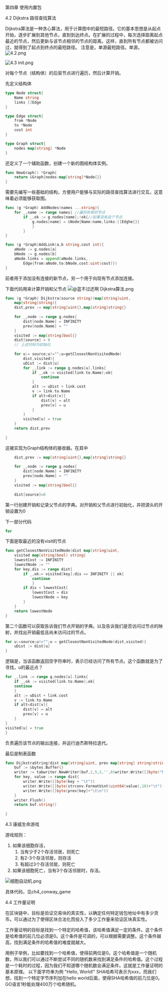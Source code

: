 第四章 使用内置包

4.2 Dijkstra 路径查找算法

Dijkstra算法是一种贪心算法，用于计算图中的最短路径。它的基本思想是从起点开始，逐步扩展到其他节点，直到到达终点。在扩展的过程中，每次选择距离起点最近的节点，然后更新与该节点相邻的节点的距离。这样，直到所有节点都被访问过，就得到了起点到终点的最短路径。
注意是，单源最短路径。单源。
![4.2.png](../img/4.2.png)

![4.3 init.png](../img/4.3%20init.png)

对每个节点（结构体）的后驱节点进行遍历，然后计算开销。

先定义结构体

```go
type Node struct{
    Name string
    links []Edge
}

type Edge struct{
    from *Node
    to *Node
    cost int
}

type Graph struct{
    nodes map[string] *Node
}

```

还定义了一个辅助函数，创建一个新的图结构体实例。

```go
func NewGraph() *Graph{
    return &Graph{nodes:map[string]*Node{}}
}
```

需要先编写一些基础的结构，方便用户能够与实际的路径查找算法进行交互。这意味着必须能够获取图。

```go
func (g *Graph) AddNodes(names ...string){
    for _,name := range names{ //遍历所有的节点
        if _,ok := g.nodes[name];!ok{//如果没有这个节点
            g.nodes[name] = &Node{Name:name,links:[]Edghe{}}
            }
        }
}
```

```go
func (g *Graph)AddLink(a,b string,cost int){
	aNode := g.nodes[a]
	bNode := g.nodes[b]
	aNode.links = append(aNode.links,
		Edge{from:aNode,to:bNode,cost:uint(cost)})
}
```

前者用于添加没有连接的新节点，另一个用于向现有节点添加连接。

下面代码用来计算开销和父节点
![@蓝不过还啊 Dijkstra算法.png](../img/%40%E8%93%9D%E4%B8%8D%E8%BF%87%E8%BF%98%E5%95%8A%20Dijkstra%E7%AE%97%E6%B3%95.png)
```go
func (g *Graph) Dijkstra(source string)(map[string]uint,
	map[string]string){
	dist,prev := map[string]uint{},map[string]string{}
	
	for _,node := range g.nodes{
		dist[node.Name] = INFINITY
		prev[node.Name] = ""
    }
	visited := map[string]bool{}
	dist[source] = 0
	// 上述代码为初始化
	
	for u:= source;u!="";u=getClosestNonVisitedNode(
		dist,visited){
		uDist := dist[u]
		for _,link := range g.nodes[u].links{
			if _,ok := visited[link.to.Name];ok{
				continue
			}
			alt := uDist + link.cost
			v := link.to.Name
			if alt<dist[v]{
				dist[v] = alt
				prev[v] = u
            }   
		}
		visited[u] = true
    }
	return dist,prev
	
}

```
这被实现为Graph结构体的接收器。在其中
```go
    dist,prev := map[string]uint{},map[string]string{}
	
	for _,node := range g.nodes{
		dist[node.Name] = INFINITY
		prev[node.Name] = ""
    }
	visited := map[string]bool{}
	
	dist[source]=0
```
第一行创建开销和记录父节点的字典。对开销和父节点进行初始化，并把源头的开销设置为0

下一部分代码
```go
for 
```

下面是取最近的没有visit的节点
```go
func getClosestNonVisitedNode(dist map[string]uint,
	visited map[string]bool) string{
	lowestCost := INFINITY
	lowestNode := ""
	for key,dis := range dist{
        if _,ok:= visited[key];dis == INFINITY || ok{
		    continue
	        }
	    if dis < lowestCost{
			lowestCost = dis
			lowestNode = key
        }	
    }
	return lowestNode
}

```
第二个函数可以获取告诉我们节点开销的字典。以及告诉我们是否访问过节点的映射，并找出开销最低且尚未访问过的节点。

```go
for u:=source;u!="";u = getClosestNonVisitedNode(dist,visited){
	uDist := dist[u]
}
```

逻辑是，当该函数返回空字符串时，表示已经访问了所有节点。这个函数就是为了寻找，u的最近点？

```go
for _,link := range g.nodes[u].links{
	if _,ok := visited[link.to.Name];ok{
    continue    
	}
	alt := uDist + link.cost
	v := link.to.Name
	if alt<dist[v]{
        dist[v] = alt
		prev[v] = u
	}
}
visited[u] = true
}
```
负责遍历该节点的输出连接，并运行迪杰斯特拉迭代。

最后是制表函数
```go
func DijkstraString(dist map[string]uint, prev map[string] string)string {
    buf := &bytes.Buffer{}
    writer := tabwriter.NewWriter(buf,1,5,2,'',0)writer.Write([]byte("Node\tDistance\tPrevious Node\t\n"))
	for key, value := range dist{
        writer.Write([]byte(key + "\t"))
		writer.Write([]byte(strconv.FormatUint(uint64(value),10)+"\t"))
        writer.Write([]byte(prev[key]+"\t\n"))
	}
	writer.Flush()
    return buf.string()
	
}
```



4.3 康威生命游戏

游戏规则：
1. 如果该细胞存活，
   1. 当有少于2个存活邻居，则死亡
   2. 有2-3个存活邻居，则存活
   3. 有超过3个存活邻居，则死亡
2. 如果该细胞死亡，当有3个存活邻居时，存活。


![细胞自动机.png](../img/%E7%BB%86%E8%83%9E%E8%87%AA%E5%8A%A8%E6%9C%BA.png)

具体代码，见ch4_conway_game

4.4 工作量证明

在区块链中，目标是验证交易块的真实性，以确定任何特定钱包地址中有多少货币。可以通过为了使得区块合法化而投入了多少工作量来验证区块真实性。

工作量证明的目标是找到一个特定的哈希值，该哈希值满足一定的条件。这个条件是哈希值的前几位必须是0。这个条件是可调的，可以根据需要调整。这个条件越高，找到满足条件的哈希值的难度就越大。

用例子举例，比如要找到一个哈希值，使得前两位是0。这个哈希值是一个随机数，所以我们可以通过不断尝试不同的随机数来找到满足条件的哈希值。这个过程是一个耗时的过程，因为我们不知道哪个随机数会满足条件。这就是工作量证明的基本原理。
以下面字符串为例
"Hello, World!"
SHA哈希可表示为xxx，而我们想，找到一个特定字节序列加在hello world后面，使得SHA哈希值的前几位是0。GO语言1秒能处理400万个哈希随机。

```go

